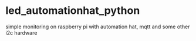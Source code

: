 # led_automationhat_python
simple monitoring on raspberry pi with automation hat, mqtt and some other i2c hardware

